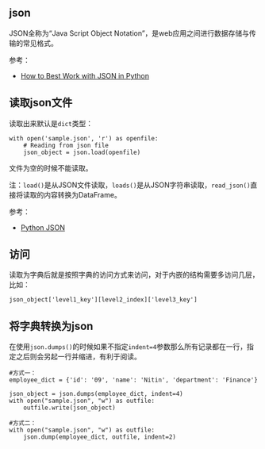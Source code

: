 ## json

JSON全称为“Java Script Object Notation”，是web应用之间进行数据存储与传输的常见格式。

参考：

- [How to Best Work with JSON in Python](https://towardsdatascience.com/how-to-best-work-with-json-in-python-2c8989ff0390)


## 读取json文件

读取出来默认是`dict`类型：

```
with open('sample.json', 'r') as openfile:
    # Reading from json file
    json_object = json.load(openfile)
```

文件为空的时候不能读取。

注：`load()`是从JSON文件读取，`loads()`是从JSON字符串读取，`read_json()`直接将读取的内容转换为DataFrame。

参考：

- [Python JSON](https://www.geeksforgeeks.org/python-json/)

## 访问

读取为字典后就是按照字典的访问方式来访问，对于内嵌的结构需要多访问几层，比如：

```
json_object['level1_key'][level2_index]['level3_key']
```

## 将字典转换为json

在使用`json.dumps()`的时候如果不指定`indent=4`参数那么所有记录都在一行，指定之后则会另起一行并缩进，有利于阅读。

```
#方式一：
employee_dict = {'id': '09', 'name': 'Nitin', 'department': 'Finance'}

json_object = json.dumps(employee_dict, indent=4)
with open("sample.json", "w") as outfile:
    outfile.write(json_object)   

#方式二：
with open("sample.json", "w") as outfile:     
    json.dump(employee_dict, outfile, indent=2)    
```
